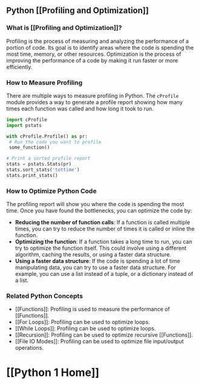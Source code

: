 ## Python [[Profiling and Optimization]]

### What is [[Profiling and Optimization]]?
Profiling is the process of measuring and analyzing the performance of a portion of code. Its goal is to identify areas where the code is spending the most time, memory, or other resources. Optimization is the process of improving the performance of a code by making it run faster or more efficiently.

### How to Measure Profiling
There are multiple ways to measure profiling in Python. The `cProfile` module provides a way to generate a profile report showing how many times each function was called and how long it took to run.

```python
import cProfile
import pstats

with cProfile.Profile() as pr:
 # Run the code you want to profile
 some_function()

# Print a sorted profile report
stats = pstats.Stats(pr)
stats.sort_stats('tottime')
stats.print_stats()
```

### How to Optimize Python Code
The profiling report will show you where the code is spending the most time. Once you have found the bottlenecks, you can optimize the code by:

- **Reducing the number of function calls**: If a function is called multiple times, you can try to reduce the number of times it is called or inline the function.
- **Optimizing the function**: If a function takes a long time to run, you can try to optimize the function itself. This could involve using a different algorithm, caching the results, or using a faster data structure.
- **Using a faster data structure**: If the code is spending a lot of time manipulating data, you can try to use a faster data structure. For example, you can use a list instead of a tuple, or a dictionary instead of a list.

### Related Python Concepts

- [[Functions]]: Profiling is used to measure the performance of [[Functions]].
- [[For Loops]]: Profiling can be used to optimize loops.
- [[While Loops]]: Profiling can be used to optimize loops.
- [[Recursion]]: Profiling can be used to optimize recursive [[Functions]].
- [[File IO Modes]]: Profiling can be used to optimize file input/output operations.
# [[Python 1 Home]]